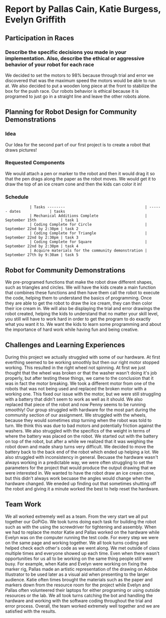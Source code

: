 # Report by Pallas Cain, Katie Burgess, Evelyn Griffith

## Participation in Races

### Describe the specific decisions you made in your implementation. Also, describe the ethical or aggressive behavior of your robot for each race

We decided to set the motors to 98% because through trial and error we discovered that was the maximum speed the motors would be able to run at. We also decided to put a wooden long piece at the front to stabilize the box for the push race. Our robots behavior is ethical because it is programed to just go in a straight line and leave the other robots alone.

## Planning for Robot Design for Community Demonstrations

### Idea

Our Idea for the second part of our first project is to create a robot that draws pictures!

### Requested Components

We would attach a pen or marker to the robot and then it would drag it so that the pen drags along the paper as the robot moves. We would get it to draw the top of an ice cream cone and then the kids can color it in!

### Schedule

               | Tasks --------                                    | ------ dates             | tasks
               | Mechanical Additions Complete                     | September 15th           | task 1
               | Coding Complete for Circle                        | September 22nd by 2:30pm | task 2
               | Coding Complete for Triangle                      | September 22nd by 2:30pm | task 3
               | Coding Complete for Square                        | September 22nd by 2:30pm | task 4
               | Acquire materials for the community demonstration | September 27th by 9:30am | task 5

## Robot for Community Demonstrations

We pre-programed functions that make the robot draw different shapes, such as triangles and circles. We will have the kids create a main function that combines these functions and then have them call the robot to execute the code, helping them to understand the basics of programming. Once they are able to get the robot to draw the ice cream, they can then color their ice cream in. We will also be displaying the trial and error drawings the robot created, helping the kids to understand that no matter your skill level, you still will have to work hard in order to get the program to do exactly what you want it to. We want the kids to learn some programming and about the importance of hard work while having fun and being creative.

## Challenges and Learning Experiences

During this project we actually struggled with some of our hardware. At first everthing seemed to be working smoothly but then our right motor stopped working. This resulted in the right wheel not spinning. At first we just thought that the wheel was broken or that the washer wasn't doing it's job properly, but after testing these things, we came to the conclusion that it was in fact the motor breaking. We took a different motor from one of the robots that was not being used and replaced the broken motor with a working one. This fixed our issue with the motor, but we were still struggling with a battery that didn't seem to work as well as it should. We also replaced that piece of the robot and now Penny seems to be running smoothly!
Our group struggled with hardware for the most part during the community section of our assignment. We struggled with the wheels, because they would sometimes stop turning when the robot was told to turn. We think this was due to bad motors and potentially friction against the washers. We also struggled with the specifics of the weight in terms of where the battery was placed on the robot. We started out with the battery on top of the robot, but after a while we realized that it was weighing the robot down and made sharp turns very difficult. We decided to move the battery back to the back end of the robot which ended up helping a lot. We also struggled with inconsistency in general. Becuase the hardware wasn't always working in a predictable way, we were often struggling to set the parameters for the project that would produce the output drawing that we were interested in. We wanted to have the robot draw an ice cream cone, but this didn't always work becuase the angles would change when the hardware changed. We eneded up finding out that sometimes shutting off the robot and giving it a minute worked the best to help reset the hardware.

## Team Work

We all worked extremely well as a team. From the very start we all put together our GoPiGo. We took turns doing each task for building the robot such as with the using the screwdriver for tightening and assembly. When we had to replace the motor Katie and Pallas worked on the hardware while Evelyn was on the computer running the test code. For every step we were on the same page and working together. We all took turns coding and helped check each other's code as we went along. We met outside of class multiple times and everyone showed up each time. Even when there wasn't opportunities for us all to be working on the same thing people still were busy. For example, when Katie and Evelyn were working on fixing the marker rig, Pallas made an artistic representation of the drawing on Adobe Illustrator to be used later as a visual aid when presenting to the larger audience. Katie often times brought the materials such as the paper and markers down from the resource room for the project while Evelyn and Pallas often volunteered their laptops for either programing or using outside resources or the lab. We all took turns catching the bot and handling the hardware and working with the software coding throughout the trial and error process. Overall, the team worked extremely well together and we are satisfied with the results.
